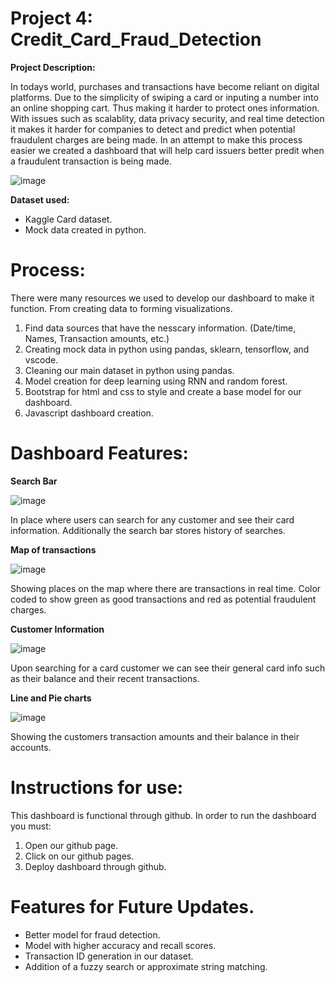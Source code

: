 # Project 4: Credit_Card_Fraud_Detection

**Project Description:**

In todays world, purchases and transactions have become reliant on digital platforms. Due to the simplicity of swiping a card or inputing a number into an online shopping cart. Thus making it harder to protect ones information. With issues such as scalablity, data privacy security, and real time detection it makes it harder for companies to detect and predict when potential fraudulent charges are being made. In an attempt to make this process easier we created a dashboard that will help card issuers better predit when a fraudulent transaction is being made. 

![image](https://github.com/user-attachments/assets/ca2977af-b5cc-4b02-9485-0870ee54b857)


**Dataset used:**

- Kaggle Card dataset.
- Mock data created in python. 


# Process:

There were many resources we used to develop our dashboard to make it function. From creating data to forming visualizations.
  1. Find data sources that have the nesscary information. (Date/time, Names, Transaction amounts, etc.)
  2. Creating mock data in python using pandas, sklearn, tensorflow, and vscode.
  3. Cleaning our main dataset in python using pandas.
  4. Model creation for deep learning using RNN and random forest. 
  5. Bootstrap for html and css to style and create a base model for our dashboard.
  6. Javascript dashboard creation.

# Dashboard Features: 

**Search Bar**

![image](https://github.com/user-attachments/assets/68dfb450-b997-49da-9aa0-c6f2dc7b5b8d)


In place where users can search for any customer and see their card information.
Additionally the search bar stores history of searches.


**Map of transactions**

![image](https://github.com/user-attachments/assets/4bf35278-2394-46ab-a9ab-327408289ac4)


Showing places on the map where there are transactions in real time. Color coded to show green as good transactions and red as potential fraudulent charges. 


**Customer Information**

![image](https://github.com/user-attachments/assets/78fa1234-6d88-4610-9501-fdcb23e01e82)


Upon searching for a card customer we can see their general card info such as their balance and their recent transactions. 

**Line and Pie charts** 

![image](https://github.com/user-attachments/assets/349e28c8-5fbf-4f22-a839-190788f505f9)


Showing the customers transaction amounts and their balance in their accounts. 



# Instructions for use: 

This dashboard is functional through github. In order to run the dashboard you must: 

1. Open our github page.
2. Click on our github pages.
3. Deploy dashboard through github.

# Features for Future Updates.

- Better model for fraud detection.
- Model with higher accuracy and recall scores.
- Transaction ID generation in our dataset.
- Addition of a fuzzy search or approximate string matching.




